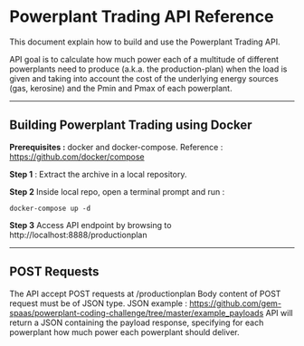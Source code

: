Powerplant Trading API Reference
===================

This document explain how to build and use the Powerplant Trading API.

API goal is to calculate how much power each of a multitude of different powerplants need to produce (a.k.a. the production-plan) when the load is given and taking into account the cost of the underlying energy sources (gas, kerosine) and the Pmin and Pmax of each powerplant.



----------


Building Powerplant Trading using Docker
-------------

**Prerequisites :** docker and docker-compose. 
Reference : https://github.com/docker/compose

**Step 1** : Extract the archive in a local repository.

**Step 2** Inside local repo, open a terminal prompt and run :

	docker-compose up -d

**Step 3** Access API endpoint by browsing to http://localhost:8888/productionplan

----------

POST Requests
-------------------

The API accept POST requests at /productionplan 
Body content of POST request must be of JSON type.
JSON example : https://github.com/gem-spaas/powerplant-coding-challenge/tree/master/example_payloads
API will return a JSON containing the payload response,  specifying for each powerplant how much power each powerplant should deliver. 